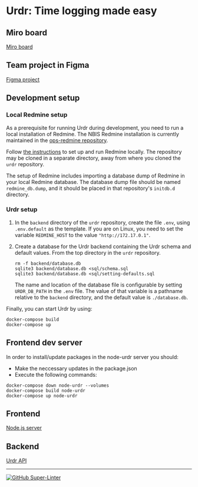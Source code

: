 # Urdr: Time logging made easy

## Miro board

[Miro board](https://miro.com/app/board/uXjVOVRByuw=/)

## Team project in Figma

[Figma project](https://www.figma.com/file/Bf2OgUIIqRBMUREMuVcxs9/draft?node-id=0%3A1)

## Development setup

### Local Redmine setup

As a prerequisite for running Urdr during development, you need to run
a local installation of Redmine.  The NBIS Redmine installation is
currently maintained in the
[ops-redmine repository](https://github.com/NBISweden/ops-redmine).

Follow
[the instructions](https://github.com/NBISweden/ops-redmine/blob/main/README.md)
to set up and run Redmine locally.  The repository may be cloned in a
separate directory, away from where you cloned the `urdr` repository.

The setup of Redmine includes importing a database dump of Redmine
in your local Redmine database.  The database dump file should be
named `redmine_db.dump`, and it should be placed in that repository's
`initdb.d` directory.

### Urdr setup

1. In the `backend` directory of the `urdr` repository, create the
file `.env`, using `.env.default` as the template.  If you are on
Linux, you need to set the variable `REDMINE_HOST` to the value
`"http://172.17.0.1"`.

2. Create a database for the Urdr backend containing the Urdr schema and
default values.  From the top directory in the `urdr` repository.

   ```shell
   rm -f backend/database.db
   sqlite3 backend/database.db <sql/schema.sql
   sqlite3 backend/database.db <sql/setting-defaults.sql
   ```

   The name and location of the database file is configurable by setting
   `URDR_DB_PATH` in the `.env` file.  The value of that variable is a
   pathname relative to the `backend` directory, and the default value
   is `./database.db`.

Finally, you can start Urdr by using:

```command
docker-compose build
docker-compose up
```

## Frontend dev server

In order to install/update packages in the node-urdr server you should:

- Make the neccessary updates in the package.json
- Execute the following commands:

```command
docker-compose down node-urdr --volumes
docker-compose build node-urdr
docker-compose up node-urdr
```

## Frontend

[Node.js server](http://localhost:4242)

## Backend

[Urdr API](http://localhost:8080/issues)

---

[![GitHub Super-Linter](https://github.com/NBISweden/urdr/workflows/Lint%20Code%20Base/badge.svg)](https://github.com/marketplace/actions/super-linter)
